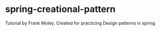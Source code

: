 # spring-creational-pattern
Tutorial by Frank Moley. Created for practicing Design patterns in spring
